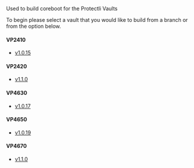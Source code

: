 Used to build coreboot for the Protectli Vaults

To begin please select a vault that you would like to build from a branch or from the option below.

#### VP2410

- [v1.0.15](https://github.com/protectli-root/build_coreboot/tree/protectli_vp2410_v1.0.15)

#### VP2420

- [v1.1.0](https://github.com/protectli-root/build_coreboot/tree/protectli_vp2420_v1.1.0)

#### VP4630

- [v1.0.17](https://github.com/protectli-root/build_coreboot/tree/protectli_vp4630_v1.0.17)

#### VP4650

- [v1.0.19](https://github.com/protectli-root/build_coreboot/tree/protectli_vp4650_v1.0.19)
  
#### VP4670

- [v1.1.0](https://github.com/protectli-root/build_coreboot/tree/protectli_vp4670_v1.1.0)

